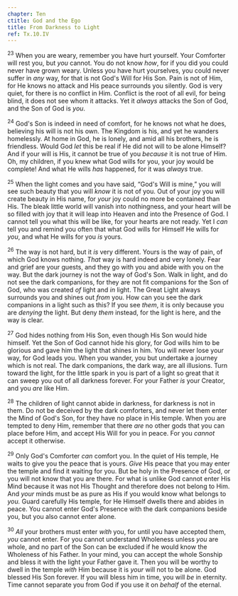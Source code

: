 ```yaml
---
chapter: Ten
ctitle: God and the Ego
title: From Darkness to Light
ref: Tx.10.IV
---
```


<sup>23</sup> When you are weary, remember you have hurt yourself. Your Comforter
will rest you, but *you* cannot. You do not know *how*, for if you did
you could never have grown weary. Unless you have hurt yourselves, you
could never suffer in *any* way, for that is not God's Will for His Son.
Pain is not of Him, for He knows no attack and His peace surrounds you
silently. God is very quiet, for there is no conflict in Him. Conflict
is the root of all evil, for being blind, it does not see whom it
attacks. Yet it *always* attacks the Son of God, and the Son of God is
*you*.

<sup>24</sup> God's Son is indeed in need of comfort, for he knows not what he
does, believing his will is not his own. The Kingdom is his, and yet he
wanders homelessly. At home in God, he is lonely, and amid all his
brothers, he is friendless. Would God *let* this be real if He did not
will to be alone Himself? And if your will is His, it cannot be true of
you *because* it is not true of Him. Oh, my children, if you knew what
God wills for you, your joy would be complete! And what He wills *has*
happened, for it was *always* true.

<sup>25</sup> When the light comes and you have said, “God's Will is mine,” you
will see such beauty that you will *know* it is not of you. Out of your
joy you will create beauty in His name, for *your* joy could no more be
contained than His. The bleak little world will vanish into nothingness,
and your heart will be so filled with joy that it will leap into Heaven
and into the Presence of God. I cannot tell you what this will be like,
for your hearts are not ready. Yet I *can* tell you and remind you often
that what God wills for Himself He wills for *you*, and what He wills
for you *is* yours.

<sup>26</sup> The way is not hard, but it *is* very different. Yours is the way of
pain, of which God knows nothing. *That* way is hard indeed and very
lonely. Fear and grief are your guests, and they go with you and abide
with you on the way. But the dark journey is not the way of God's Son.
Walk in light, and do not see the dark companions, for they are not fit
companions for the Son of God, who was created *of* light and *in*
light. The Great Light always surrounds you and shines out *from* you.
How can you see the dark companions in a light such as this? If you see
*them*, it is only because you are *denying* the light. But deny *them*
instead, for the light is here, and the way is clear.

<sup>27</sup> God hides nothing from His Son, even though His Son would hide
himself. Yet the Son of God cannot hide his glory, for God wills him to
be glorious and gave him the light that shines in him. You will never
lose your way, for God leads you. When you wander, you but undertake a
journey which is not real. The dark companions, the dark way, are all
illusions. Turn toward the light, for the little spark in you is part of
a light so great that it can sweep you out of all darkness forever. For
your Father *is* your Creator, and you *are* like Him.

<sup>28</sup> The children of light cannot abide in darkness, for darkness is not
in them. Do not be deceived by the dark comforters, and never let them
enter the Mind of God's Son, for they have no place in His temple. When
you are tempted to deny Him, remember that there *are* no other gods
that you can place before Him, and accept His Will for you in peace. For
you *cannot* accept it otherwise.

<sup>29</sup> Only God's Comforter *can* comfort you. In the quiet of His temple,
He waits to give you the peace that is yours. *Give* His peace that you
may enter the temple and find it waiting for you. But be holy in the
Presence of God, or you will not know that you are there. For what is
unlike God cannot enter His Mind because it was not His Thought and
therefore does not belong to Him. And *your* minds must be as pure as
His if you would know what belongs to *you.* Guard carefully His temple,
for He Himself dwells there and abides in peace. You cannot enter God's
Presence with the dark companions beside you, but you also cannot enter
alone.

<sup>30</sup> *All* your brothers must enter *with* you, for until you have
accepted them, *you* cannot enter. For you cannot understand Wholeness
unless *you* are whole, and no part of the Son can be excluded if he
would know the Wholeness of his Father. In your mind, you can accept the
whole Sonship and bless it with the light your Father gave it. Then you
will be worthy to dwell in the temple *with* Him because it is *your*
will not to be alone. God blessed His Son forever. If you will bless him
in time, you will *be* in eternity. Time cannot separate you from God if
you use it on *behalf* of the eternal.

